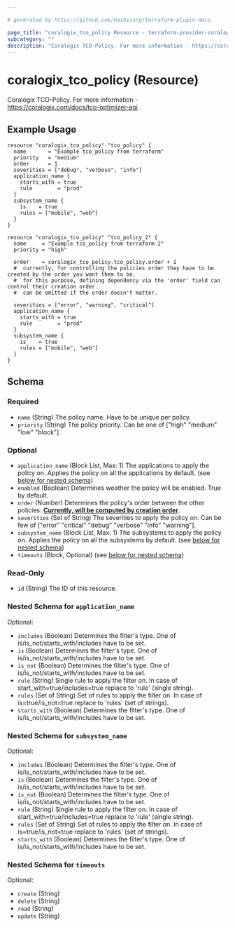 ```yaml
---

# generated by https://github.com/hashicorp/terraform-plugin-docs

page_title: "coralogix_tco_policy Resource - terraform-provider-coralogix"
subcategory: ""
description: "Coralogix TCO-Policy. For more information - https://coralogix.com/docs/tco-optimizer-api ."
---
```


# coralogix_tco_policy (Resource)

Coralogix TCO-Policy. For more information - https://coralogix.com/docs/tco-optimizer-api .

## Example Usage

```hcl
resource "coralogix_tco_policy" "tco_policy" {
  name       = "Example tco_policy from terraform"
  priority   = "medium"
  order      = 1
  severities = ["debug", "verbose", "info"]
  application_name {
    starts_with = true
    rule        = "prod"
  }
  subsystem_name {
    is    = true
    rules = ["mobile", "web"]
  }
}

resource "coralogix_tco_policy" "tco_policy_2" {
  name     = "Example tco_policy from terraform 2"
  priority = "high"

  order    = coralogix_tco_policy.tco_policy.order + 1
  #  currently, for controlling the policies order they have to be created by the order you want them to be.
  #  for this purpose, defining dependency via the 'order' field can control their creation order.
  #  can be omitted if the order doesn't matter.

  severities = ["error", "warning", "critical"]
  application_name {
    starts_with = true
    rule        = "prod"
  }
  subsystem_name {
    is    = true
    rules = ["mobile", "web"]
  }
}
```

<!-- schema generated by tfplugindocs -->

## Schema

### Required

- `name` (String) The policy name. Have to be unique per policy.
- `priority` (String) The policy priority. Can be one of ["high" "medium" "low" "block"].

### Optional

- `application_name` (Block List, Max: 1) The applications to apply the policy on. Applies the policy on all the
  applications by default. (see [below for nested schema](#nestedblock--application_name))
- `enabled` (Boolean) Determines weather the policy will be enabled. True by default.
- `order` (Number) Determines the policy's order between the other policies. **[Currently, will be computed by creation order](../../known-issues.md#tco-policy---_order_-can-not-be-configured-via-terraform)**.
- `severities` (Set of String) The severities to apply the policy on. Can be few of ["error" "critical" "debug" "verbose" "info" "warning"].
- `subsystem_name` (Block List, Max: 1) The subsystems to apply the policy on. Applies the policy on all the subsystems by default. (see [below for nested schema](#nestedblock--subsystem_name))
- `timeouts` (Block, Optional) (see [below for nested schema](#nestedblock--timeouts))

### Read-Only

- `id` (String) The ID of this resource.

<a id="nestedblock--application_name"></a>

### Nested Schema for `application_name`

Optional:

- `includes` (Boolean) Determines the filter's type. One of is/is_not/starts_with/includes have to be set.
- `is` (Boolean) Determines the filter's type. One of is/is_not/starts_with/includes have to be set.
- `is_not` (Boolean) Determines the filter's type. One of is/is_not/starts_with/includes have to be set.
- `rule` (String) Single rule to apply the filter on. In case of start_with=true/includes=true replace to 'rule' (single
  string).
- `rules` (Set of String) Set of rules to apply the filter on. In case of is=true/is_not=true replace to 'rules' (set of
  strings).
- `starts_with` (Boolean) Determines the filter's type. One of is/is_not/starts_with/includes have to be set.

<a id="nestedblock--subsystem_name"></a>

### Nested Schema for `subsystem_name`

Optional:

- `includes` (Boolean) Determines the filter's type. One of is/is_not/starts_with/includes have to be set.
- `is` (Boolean) Determines the filter's type. One of is/is_not/starts_with/includes have to be set.
- `is_not` (Boolean) Determines the filter's type. One of is/is_not/starts_with/includes have to be set.
- `rule` (String) Single rule to apply the filter on. In case of start_with=true/includes=true replace to 'rule' (single
  string).
- `rules` (Set of String) Set of rules to apply the filter on. In case of is=true/is_not=true replace to 'rules' (set of
  strings).
- `starts_with` (Boolean) Determines the filter's type. One of is/is_not/starts_with/includes have to be set.

<a id="nestedblock--timeouts"></a>

### Nested Schema for `timeouts`

Optional:

- `create` (String)
- `delete` (String)
- `read` (String)
- `update` (String)


